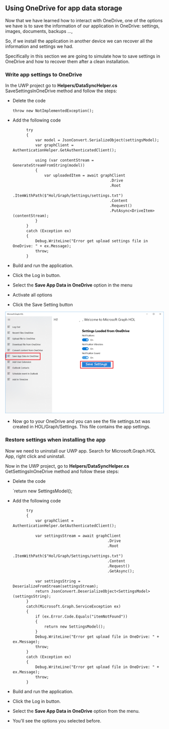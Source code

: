 ## Using OneDrive for app data storage

Now that we have learned how to interact with OneDrive, one of the options we have is to save the information of our application in OneDrive: settings, images, documents, backups ..., 

So, if we install the application in another device we can recover all the information and settings we had.

Specifically in this section we are going to simulate how to save settings in OneDrive and how to recover them after a clean installation.

### Write app settings to OneDrive

In the UWP project go to **Helpers/DataSyncHelper.cs** SaveSettingsInOneDrive method and follow the steps:

- Delete the code

	`throw new NotImplementedException();`

- Add the following code

          	try
            {
                var model = JsonConvert.SerializeObject(settingsModel);
                var graphClient = AuthenticationHelper.GetAuthenticatedClient();
          
                using (var contentStream = GenerateStreamFromString(model))
                {
                    var uploadedItem = await graphClient
                                                 .Drive
                                                 .Root
                                                 .ItemWithPath($"Hol/Graph/Settings/settings.txt")
                                                 .Content
                                                 .Request()
                                                 .PutAsync<DriveItem>(contentStream);
                }
            }
            catch (Exception ex)
            {
                Debug.WriteLine("Error get upload settings file in OneDrive: " + ex.Message);
                throw;
            }

- Build and run the application.

- Click the Log in button.

- Select the **Save App Data in OneDrive** option in the menu

- Activate all options

- Click the Save Setting button

![alt text](../media/SaveAppData.png)

- Now go to your OneDrive and you can see the file settings.txt was created in HOL/Graph/Settings. This file contains the app settings.

### Restore settings when installing the app

Now we need to uninstall our UWP app. Search for Microsoft.Graph.HOL App, right click and uninstall.

Now in the UWP project, go to **Helpers/DataSyncHelper.cs** GetSettingsInOneDrive method and follow these steps:

- Delete the code

	`return new SettingsModel();

- Add the following code

            try
            {                
                var graphClient = AuthenticationHelper.GetAuthenticatedClient();

                var settingsStream = await graphClient
                                                .Drive
                                                .Root
                                                .ItemWithPath($"Hol/Graph/Settings/settings.txt")
                                                .Content
                                                .Request()
                                                .GetAsync();

                var settingsString = DeserializeFromStream(settingsStream);
                return JsonConvert.DeserializeObject<SettingsModel>(settingsString);
            }
            catch(Microsoft.Graph.ServiceException ex)
            {
                if (ex.Error.Code.Equals("itemNotFound"))
                {
                    return new SettingsModel();
                }
                Debug.WriteLine("Error get upload file in OneDrive: " + ex.Message);
                throw;
            }
            catch (Exception ex)
            {
                Debug.WriteLine("Error get upload file in OneDrive: " + ex.Message);
                throw;
            }



- Build and run the application.

- Click the Log in button.

- Select the **Save App Data in OneDrive** option from the menu.

- You'll see the options you selected before.
